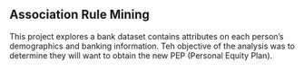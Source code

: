 ## Association Rule Mining

This project explores a bank dataset contains attributes on each person’s demographics and banking information.  Teh objective of the analysis was to determine they will want to obtain the new PEP (Personal Equity Plan).  

